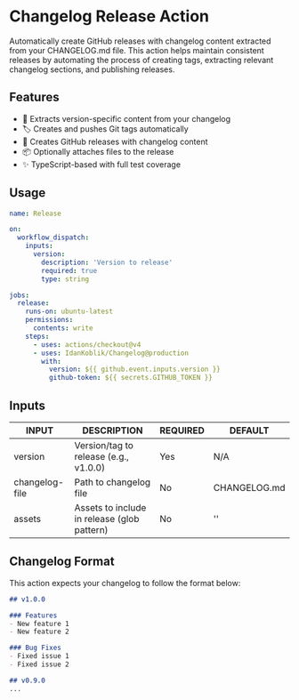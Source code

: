 # Changelog Release Action

Automatically create GitHub releases with changelog content extracted from your CHANGELOG.md file. This action helps maintain consistent releases by automating the process of creating tags, extracting relevant changelog sections, and publishing releases.

## Features

- 📝 Extracts version-specific content from your changelog
- 🏷️ Creates and pushes Git tags automatically
- 🚀 Creates GitHub releases with changelog content
- 📦 Optionally attaches files to the release
- ✨ TypeScript-based with full test coverage

## Usage

```yaml
name: Release

on:
  workflow_dispatch:
    inputs:
      version:
        description: 'Version to release'
        required: true
        type: string

jobs:
  release:
    runs-on: ubuntu-latest
    permissions:
      contents: write
    steps:
      - uses: actions/checkout@v4
      - uses: IdanKoblik/Changelog@production
        with:
          version: ${{ github.event.inputs.version }}
          github-token: ${{ secrets.GITHUB_TOKEN }}
```

## Inputs
| INPUT          | DESCRIPTION                                 | REQUIRED | DEFAULT      |
|----------------|---------------------------------------------|----------|--------------|
| version        | Version/tag to release (e.g., v1.0.0)       | Yes      | N/A          |
| changelog-file | Path to changelog file                      | No       | CHANGELOG.md | 
| assets         | Assets to include in release (glob pattern) | No       | ''           |

## Changelog Format
This action expects your changelog to follow the format below:

```markdown
## v1.0.0

### Features
- New feature 1
- New feature 2

### Bug Fixes
- Fixed issue 1
- Fixed issue 2

## v0.9.0
...
```


